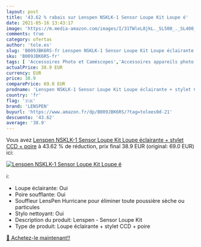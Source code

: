 ```yaml
---
layout: post
title: '43.62 % rabais sur Lenspen NSKLK-1 Sensor Loupe Kit Loupe é'
date: 2021-05-16 13:43:17
image: 'https://m.media-amazon.com/images/I/31TWleL8jkL._SL500_._SL400_.jpg'
comments: true
category: ofertas
author: 'tole.es'
slug: 'B009JBK6RS-fr Lenspen NSKLK-1 Sensor Loupe Kit Loupe éclairante + stylet...'
sku: 'B009JBK6RS-fr'
tags: [ 'Accessoires Photo et Caméscopes','Accessoires appareils photo numériques','High-Tech','Kits daccessoires pour appareil photo numérique','Photo et caméscopes','lenspen', ]
actualPrice: 38.9 EUR
currency: EUR
price: 38.9
comparePrice: 69.0 EUR
prodname: 'Lenspen NSKLK-1 Sensor Loupe Kit Loupe éclairante + stylet CCD + poire'
country: 'fr'
flag: '🇫🇷'
brand: 'LENSPEN'
buyurl: 'https://www.amazon.fr/dp/B009JBK6RS/?tag=tolees0d-21'
descuento: '43.62'
average: '38.9'
---
```


Vous avez [Lenspen NSKLK-1 Sensor Loupe Kit Loupe éclairante + stylet CCD + poire](https://www.amazon.fr/dp/B009JBK6RS/?tag=tolees0d-21)  à  43.62 % de réduction, prix final  38.9 EUR (original: 69.0 EUR) ici:

[![Lenspen NSKLK-1 Sensor Loupe Kit Loupe é](https://m.media-amazon.com/images/I/31TWleL8jkL._SL500_._SL400_.jpg)](https://www.amazon.fr/dp/B009JBK6RS/?tag=tolees0d-21)

ℹ️:

- Loupe éclairante: Oui
- Poire soufflante: Oui
- Souffleur LensPen Hurricane pour éliminer toute poussière sèche ou particules
- Stylo nettoyant: Oui
- Description du produit: Lenspen - Sensor Loupe Kit
- Type de produit: Loupe éclairante + stylet CCD + poire

[🛒 Achetez-le maintenant!!](https://www.amazon.fr/dp/B009JBK6RS/?tag=tolees0d-21)
